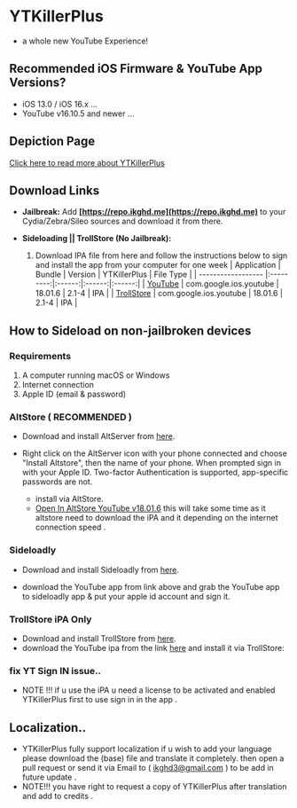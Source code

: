 # YTKillerPlus
* a whole new YouTube Experience!

## Recommended iOS Firmware & YouTube App Versions?
* iOS 13.0 / iOS 16.x ...
* YouTube v16.10.5 and newer ...


## Depiction Page
[Click here to read more about YTKillerPlus](https://repo.ikghd.me/depictions/?p=me.ikghd.ytkplus)

## Download Links

* **Jailbreak:** Add __[https://repo.ikghd.me](https://repo.ikghd.me)__ to your Cydia/Zebra/Sileo sources and download it from there.
* **Sideloading || TrollStore (No Jailbreak):**

    1. Download IPA file from here and follow the instructions below to sign and install the app from your computer for one week
        | Application | Bundle | Version | YTKillerPlus | File Type |
        | ------------------ |:---------:|:------:|:------:|:------:|
        | [YouTube](https://mega.nz/file/ZgkkQagB#X1uk2EtuQrVJF2bthoujs5Ppa15STr3SGCaFKsQUn30) | com.google.ios.youtube | 18.01.6 | 2.1-4 | IPA |
        | [TrollStore](https://mega.nz/file/ZgkkQagB#X1uk2EtuQrVJF2bthoujs5Ppa15STr3SGCaFKsQUn30) | com.google.ios.youtube | 18.01.6 | 2.1-4 | IPA |


## How to Sideload on non-jailbroken devices
### Requirements
1. A computer running macOS or Windows
2. Internet connection
3. Apple ID (email & password)


### AltStore  ( RECOMMENDED )
* Download and install AltServer from [here](https://altstore.io).

* Right click on the AltServer icon with your phone connected and choose "Install Altstore", then the name of your phone. When prompted sign in with your Apple ID. Two-factor Authentication is supported, app-specific passwords are not.

    * install via AltStore.
    * [Open In AltStore YouTube v18.01.6](https://tinyurl.com/3efkk99y) this will take some time as it altstore need to download the iPA and it depending on the internet connection speed .



### Sideloadly
* Download and install Sideloadly from [here](https://sideloadly.io).

* download the YouTube app from link above and grab the YouTube app to sideloadly app & put your apple id account and sign it.


### TrollStore iPA Only
* Download and install TrollStore from [here](https://github.com/opa334/TrollStore).
* download the YouTube ipa from the link [here](https://mega.nz/file/ZgkkQagB#X1uk2EtuQrVJF2bthoujs5Ppa15STr3SGCaFKsQUn30) and install it via TrollStore:


### fix YT Sign IN issue..
* NOTE !!! if u use the iPA u need a license to be activated and enabled YTKillerPlus first to use sign in in the app .


## Localization..
* YTKillerPlus fully support localization if u wish to add your language please download the (base) file and translate it completely. then open a pull request or send it via Email to ( ikghd3@gmail.com ) to be add in future update .
* NOTE!!! you have right to request a copy of YTKillerPlus after translation and add to credits .
